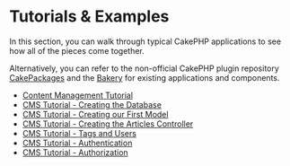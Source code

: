 # Tutorials & Examples

In this section, you can walk through typical CakePHP applications
to see how all of the pieces come together.

Alternatively, you can refer to the non-official CakePHP plugin repository
[CakePackages](https://plugins.cakephp.org/) and the
[Bakery](https://bakery.cakephp.org/) for existing applications
and components.

- [Content Management Tutorial](tutorials-and-examples/cms/installation)
- [CMS Tutorial - Creating the Database](tutorials-and-examples/cms/database)
- [CMS Tutorial - Creating our First Model](tutorials-and-examples/cms/articles-model)
- [CMS Tutorial - Creating the Articles Controller](tutorials-and-examples/cms/articles-controller)
- [CMS Tutorial - Tags and Users](tutorials-and-examples/cms/tags-and-users)
- [CMS Tutorial - Authentication](tutorials-and-examples/cms/authentication)
- [CMS Tutorial - Authorization](tutorials-and-examples/cms/authorization)
